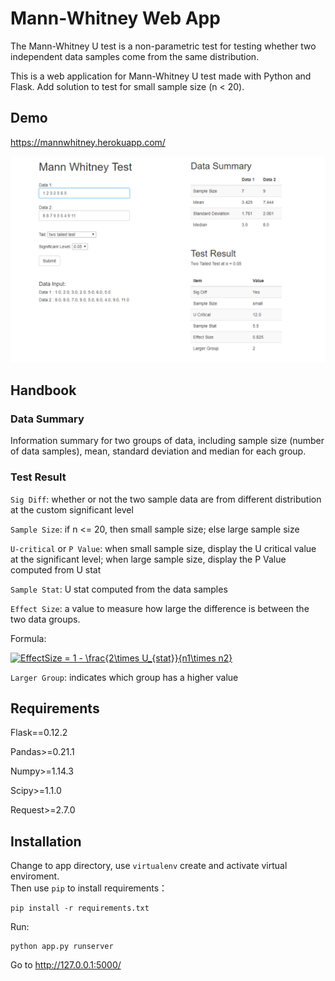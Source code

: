 # Mann-Whitney Web App

The Mann-Whitney U test is a non-parametric test for testing whether two independent data samples come from the same distribution.

This is a web application for Mann-Whitney U test made with Python and Flask. Add solution to test for small sample size (n < 20).

## Demo
https://mannwhitney.herokuapp.com/


![demo](https://github.com/Hatchin/Mann-Whitney-Extension/blob/master/demo.png)

## Handbook

### Data Summary

Information summary for two groups of data, including sample size (number of data samples), mean, standard deviation and median for each group.    

### Test Result

`Sig Diff`: whether or not the two sample data are from different distribution at the custom significant level

`Sample Size`: if n <= 20, then small sample size; else large sample size

`U-critical` or `P Value`: when small sample size, display the U critical value at the significant level; when large sample size, display the P Value computed from U stat

`Sample Stat`: U stat computed from the data samples

`Effect Size`:  a value to measure how large the difference is between the two data groups. 

Formula:

<a href="https://www.codecogs.com/eqnedit.php?latex=\fn_phv&space;EffectSize&space;=&space;1&space;-&space;\frac{2\times&space;U_{stat}}{n1\times&space;n2}" target="_blank"><img src="https://latex.codecogs.com/gif.latex?\fn_phv&space;EffectSize&space;=&space;1&space;-&space;\frac{2\times&space;U_{stat}}{n1\times&space;n2}" title="EffectSize = 1 - \frac{2\times U_{stat}}{n1\times n2}" /></a>

`Larger Group`: indicates which group has a higher value

## Requirements
Flask==0.12.2

Pandas>=0.21.1

Numpy>=1.14.3

Scipy>=1.1.0

Request>=2.7.0

## Installation
Change to app directory, use `virtualenv` create and activate virtual enviroment.  
Then use `pip` to install requirements：  
```
pip install -r requirements.txt
```
Run:  
```
python app.py runserver
```

Go to http://127.0.0.1:5000/



